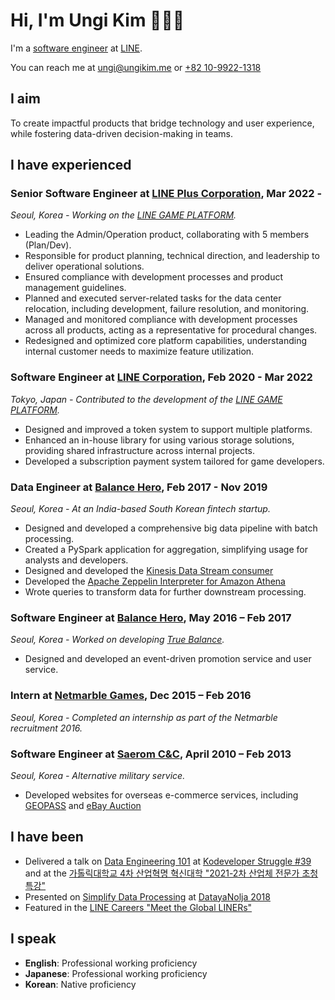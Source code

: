 # Hi, I'm Ungi Kim 👋🧑‍💻

I'm a [software engineer](https://github.com/ungikim) at [LINE](https://linecorp.com/).

You can reach me at [ungi@ungikim.me](mailto:ungi@ungikim.me) or [+82 10-9922-1318](sms:821099221318)

## I aim

To create impactful products that bridge technology and user experience, while fostering data-driven
decision-making in teams.

## I have experienced

### **Senior Software Engineer** at [LINE Plus Corporation](https://linepluscorp.com/), Mar 2022 -

_Seoul, Korea - Working on the [LINE GAME PLATFORM](https://developers.game.line.me/)._

- Leading the Admin/Operation product, collaborating with 5 members (Plan/Dev).
- Responsible for product planning, technical direction, and leadership to deliver operational solutions.
- Ensured compliance with development processes and product management guidelines.
- Planned and executed server-related tasks for the data center relocation, including development, failure
  resolution, and monitoring.
- Managed and monitored compliance with development processes across all products, acting as a representative
  for procedural changes.
- Redesigned and optimized core platform capabilities, understanding internal customer needs to maximize feature
  utilization.

### **Software Engineer** at [LINE Corporation](https://linecorp.com/ja/), Feb 2020 - Mar 2022

_Tokyo, Japan - Contributed to the development of the [LINE GAME PLATFORM](https://developers.game.line.me/)._

- Designed and improved a token system to support multiple platforms.
- Enhanced an in-house library for using various storage solutions, providing shared infrastructure across
  internal projects.
- Developed a subscription payment system tailored for game developers.

### **Data Engineer** at [Balance Hero](https://truebalance.io), Feb 2017 - Nov 2019

_Seoul, Korea - At an India-based South Korean fintech startup._

- Designed and developed a comprehensive big data pipeline with batch processing.
- Created a PySpark application for aggregation, simplifying usage for analysts and developers.
- Designed and developed the [Kinesis Data Stream consumer](https://github.com/ungikim/kinsumer)
- Developed
  the [Apache Zeppelin Interpreter for Amazon Athena](https://github.com/ungikim/zeppelin-athena-interpreter)
- Wrote queries to transform data for further downstream processing.

### **Software Engineer** at [Balance Hero](https://truebalance.io), May 2016 – Feb 2017

_Seoul, Korea - Worked on
developing [True Balance](https://play.google.com/store/apps/details?id=com.balancehero.truebalance)._

- Designed and developed an event-driven promotion service and user service.

### **Intern** at [Netmarble Games](https://company.netmarble.com/), Dec 2015 – Feb 2016

_Seoul, Korea - Completed an internship as part of the Netmarble recruitment 2016._

### **Software Engineer** at [Saerom C&C](http://www.saeromcnc.com/), April 2010 – Feb 2013

_Seoul, Korea - Alternative military service._

- Developed websites for overseas e-commerce services, including [GEOPASS](https://www.geopass.com/)
  and [eBay Auction](https://ebay.auction.co.kr/)

## I have been

- Delivered a talk
  on [Data Engineering 101](https://drive.google.com/file/d/1ICjYNSf5CgyYPujsyUqtIpHCaZ2gR6S6/view)
  at [Kodeveloper Struggle #39](https://kodeveloper.com/%EA%B3%A0%EA%B5%B0%EB%B6%84%ED%88%AC%EA%B8%B0/2020/06/18/struggle-39/)
  and at
  the [가톨릭대학교 4차 산업혁명 혁신대학 "2021-2차 산업체 전문가 초청 특강"](https://cukai.catholic.ac.kr/front/boardview.do?pkid=32445&currentPage=1&searchField=ALL&searchValue=&searchLowItem=ALL&bbsConfigFK=542&cmsDirPkid=5902&cmsLocalPkid=0)
- Presented
  on [Simplify Data Processing](https://drive.google.com/file/d/1ciCKdWEePWqYBS01IzNUGudgZ2SL4EcU/view)
  at [DatayaNolja 2018](https://lee-monster.github.io/datayanolja2018/speakers/ungikim.html)
- Featured in the [LINE Careers "Meet the Global LINERs"](https://careers.linecorp.com/people/48)

## I speak

- **English**: Professional working proficiency
- **Japanese**: Professional working proficiency
- **Korean**: Native proficiency
